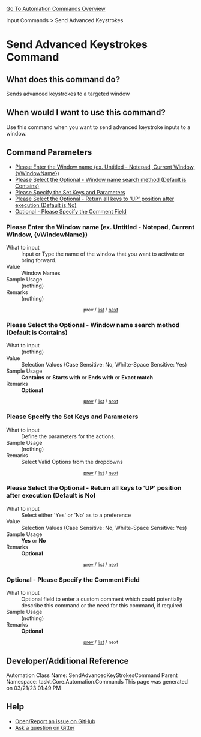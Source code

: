 <!--TITLE: Send Advanced Keystrokes Command -->
<!-- SUBTITLE: a command in the Input Commands group. -->
[Go To Automation Commands Overview](/automation-commands.md)


Input Commands &gt; Send Advanced Keystrokes


# Send Advanced Keystrokes Command


## What does this command do?
Sends advanced keystrokes to a targeted window


## When would I want to use this command?
Use this command when you want to send advanced keystroke inputs to a window.


<a id="param_list"></a>
## Command Parameters
- [Please Enter the Window name (ex. Untitled - Notepad, Current Window, {vWindowName})](#param_0)
- [Please Select the Optional - Window name search method (Default is Contains)](#param_1)
- [Please Specify the Set Keys and Parameters](#param_2)
- [Please Select the Optional - Return all keys to 'UP' position after execution (Default is No)](#param_3)
- [Optional - Please Specify the Comment Field](#param_4)


<a id="param_0"></a>
### Please Enter the Window name (ex. Untitled - Notepad, Current Window, {vWindowName})


<dl>
<dt>What to input</dt><dd>Input or Type the name of the window that you want to activate or bring forward.</dd>
<dt>Value</dt><dd>Window Names</dd>
<dt>Sample Usage</dt><dd>(nothing)</dd>
<dt>Remarks</dt><dd>(nothing)</dd>
</dl>




<div style="font-size: 90%; text-align: center">


prev / [list](#param_list) / [next](#param_1)


</div>


<a id="param_1"></a>
### Please Select the Optional - Window name search method (Default is Contains)


<dl>
<dt>What to input</dt><dd>(nothing)</dd>
<dt>Value</dt><dd>Selection Values (Case Sensitive: No, Whilte-Space Sensitive: Yes)</dd>
<dt>Sample Usage</dt><dd><strong>Contains</strong> or  <strong>Starts with</strong> or  <strong>Ends with</strong> or  <strong>Exact match</strong></dd>
<dt>Remarks</dt><dd><strong>Optional</strong><br></dd>
</dl>




<div style="font-size: 90%; text-align: center">


[prev](#param_1) / [list](#param_list) / [next](#param_2)


</div>


<a id="param_2"></a>
### Please Specify the Set Keys and Parameters


<dl>
<dt>What to input</dt><dd>Define the parameters for the actions.</dd>
<dt>Sample Usage</dt><dd>(nothing)</dd>
<dt>Remarks</dt><dd>Select Valid Options from the dropdowns</dd>
</dl>




<div style="font-size: 90%; text-align: center">


[prev](#param_2) / [list](#param_list) / [next](#param_3)


</div>


<a id="param_3"></a>
### Please Select the Optional - Return all keys to 'UP' position after execution (Default is No)


<dl>
<dt>What to input</dt><dd>Select either 'Yes' or 'No' as to a preference</dd>
<dt>Value</dt><dd>Selection Values (Case Sensitive: No, Whilte-Space Sensitive: Yes)</dd>
<dt>Sample Usage</dt><dd><strong>Yes</strong> or  <strong>No</strong></dd>
<dt>Remarks</dt><dd><strong>Optional</strong><br></dd>
</dl>




<div style="font-size: 90%; text-align: center">


[prev](#param_3) / [list](#param_list) / [next](#param_4)


</div>


<a id="param_4"></a>
### Optional - Please Specify the Comment Field


<dl>
<dt>What to input</dt><dd>Optional field to enter a custom comment which could potentially describe this command or the need for this command, if required</dd>
<dt>Sample Usage</dt><dd>(nothing)</dd>
<dt>Remarks</dt><dd><strong>Optional</strong><br></dd>
</dl>




<div style="font-size: 90%; text-align: center">


[prev](#param_4) / [list](#param_list) / next


</div>


## Developer/Additional Reference
Automation Class Name: SendAdvancedKeyStrokesCommand
Parent Namespace: taskt.Core.Automation.Commands
This page was generated on 03/21/23 01:49 PM


## Help
- [Open/Report an issue on GitHub](https://github.com/rcktrncn/taskt/issues/new)
- [Ask a question on Gitter](https://gitter.im/taskt-rpa/Lobby)
